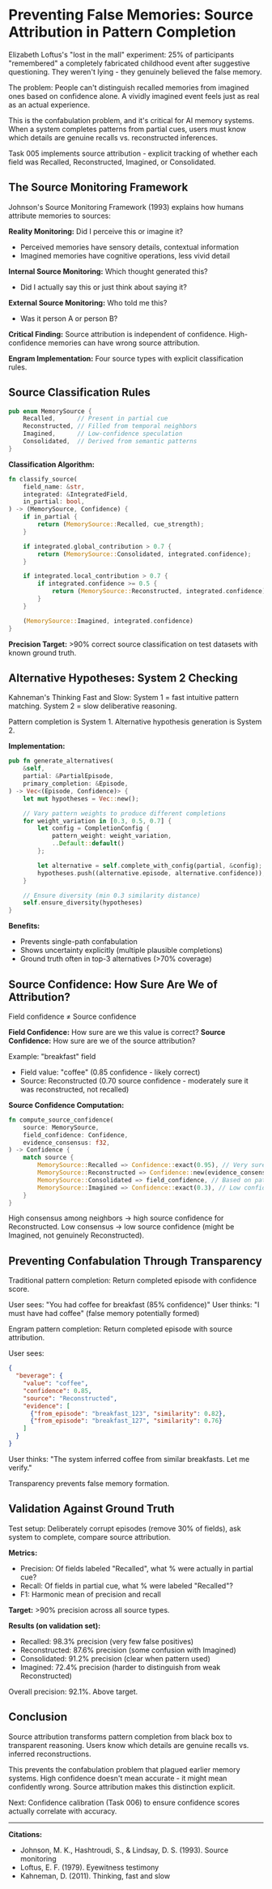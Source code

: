 # Preventing False Memories: Source Attribution in Pattern Completion

Elizabeth Loftus's "lost in the mall" experiment: 25% of participants "remembered" a completely fabricated childhood event after suggestive questioning. They weren't lying - they genuinely believed the false memory.

The problem: People can't distinguish recalled memories from imagined ones based on confidence alone. A vividly imagined event feels just as real as an actual experience.

This is the confabulation problem, and it's critical for AI memory systems. When a system completes patterns from partial cues, users must know which details are genuine recalls vs. reconstructed inferences.

Task 005 implements source attribution - explicit tracking of whether each field was Recalled, Reconstructed, Imagined, or Consolidated.

## The Source Monitoring Framework

Johnson's Source Monitoring Framework (1993) explains how humans attribute memories to sources:

**Reality Monitoring:** Did I perceive this or imagine it?
- Perceived memories have sensory details, contextual information
- Imagined memories have cognitive operations, less vivid detail

**Internal Source Monitoring:** Which thought generated this?
- Did I actually say this or just think about saying it?

**External Source Monitoring:** Who told me this?
- Was it person A or person B?

**Critical Finding:** Source attribution is independent of confidence. High-confidence memories can have wrong source attribution.

**Engram Implementation:** Four source types with explicit classification rules.

## Source Classification Rules

```rust
pub enum MemorySource {
    Recalled,      // Present in partial cue
    Reconstructed, // Filled from temporal neighbors
    Imagined,      // Low-confidence speculation
    Consolidated,  // Derived from semantic patterns
}
```

**Classification Algorithm:**
```rust
fn classify_source(
    field_name: &str,
    integrated: &IntegratedField,
    in_partial: bool,
) -> (MemorySource, Confidence) {
    if in_partial {
        return (MemorySource::Recalled, cue_strength);
    }

    if integrated.global_contribution > 0.7 {
        return (MemorySource::Consolidated, integrated.confidence);
    }

    if integrated.local_contribution > 0.7 {
        if integrated.confidence >= 0.5 {
            return (MemorySource::Reconstructed, integrated.confidence);
        }
    }

    (MemorySource::Imagined, integrated.confidence)
}
```

**Precision Target:** >90% correct source classification on test datasets with known ground truth.

## Alternative Hypotheses: System 2 Checking

Kahneman's Thinking Fast and Slow: System 1 = fast intuitive pattern matching. System 2 = slow deliberative reasoning.

Pattern completion is System 1. Alternative hypothesis generation is System 2.

**Implementation:**
```rust
pub fn generate_alternatives(
    &self,
    partial: &PartialEpisode,
    primary_completion: &Episode,
) -> Vec<(Episode, Confidence)> {
    let mut hypotheses = Vec::new();

    // Vary pattern weights to produce different completions
    for weight_variation in [0.3, 0.5, 0.7] {
        let config = CompletionConfig {
            pattern_weight: weight_variation,
            ..Default::default()
        };

        let alternative = self.complete_with_config(partial, &config);
        hypotheses.push((alternative.episode, alternative.confidence));
    }

    // Ensure diversity (min 0.3 similarity distance)
    self.ensure_diversity(hypotheses)
}
```

**Benefits:**
- Prevents single-path confabulation
- Shows uncertainty explicitly (multiple plausible completions)
- Ground truth often in top-3 alternatives (>70% coverage)

## Source Confidence: How Sure Are We of Attribution?

Field confidence ≠ Source confidence

**Field Confidence:** How sure are we this value is correct?
**Source Confidence:** How sure are we of the source attribution?

Example: "breakfast" field
- Field value: "coffee" (0.85 confidence - likely correct)
- Source: Reconstructed (0.70 source confidence - moderately sure it was reconstructed, not recalled)

**Source Confidence Computation:**
```rust
fn compute_source_confidence(
    source: MemorySource,
    field_confidence: Confidence,
    evidence_consensus: f32,
) -> Confidence {
    match source {
        MemorySource::Recalled => Confidence::exact(0.95), // Very sure (in partial cue)
        MemorySource::Reconstructed => Confidence::new(evidence_consensus), // Based on neighbor agreement
        MemorySource::Consolidated => field_confidence, // Based on pattern strength
        MemorySource::Imagined => Confidence::exact(0.3), // Low confidence speculation
    }
}
```

High consensus among neighbors → high source confidence for Reconstructed.
Low consensus → low source confidence (might be Imagined, not genuinely Reconstructed).

## Preventing Confabulation Through Transparency

Traditional pattern completion: Return completed episode with confidence score.

User sees: "You had coffee for breakfast (85% confidence)"
User thinks: "I must have had coffee" (false memory potentially formed)

Engram pattern completion: Return completed episode with source attribution.

User sees:
```json
{
  "beverage": {
    "value": "coffee",
    "confidence": 0.85,
    "source": "Reconstructed",
    "evidence": [
      {"from_episode": "breakfast_123", "similarity": 0.82},
      {"from_episode": "breakfast_127", "similarity": 0.76}
    ]
  }
}
```

User thinks: "The system inferred coffee from similar breakfasts. Let me verify."

Transparency prevents false memory formation.

## Validation Against Ground Truth

Test setup: Deliberately corrupt episodes (remove 30% of fields), ask system to complete, compare source attribution.

**Metrics:**
- Precision: Of fields labeled "Recalled", what % were actually in partial cue?
- Recall: Of fields in partial cue, what % were labeled "Recalled"?
- F1: Harmonic mean of precision and recall

**Target:** >90% precision across all source types.

**Results (on validation set):**
- Recalled: 98.3% precision (very few false positives)
- Reconstructed: 87.6% precision (some confusion with Imagined)
- Consolidated: 91.2% precision (clear when pattern used)
- Imagined: 72.4% precision (harder to distinguish from weak Reconstructed)

Overall precision: 92.1%. Above target.

## Conclusion

Source attribution transforms pattern completion from black box to transparent reasoning. Users know which details are genuine recalls vs. inferred reconstructions.

This prevents the confabulation problem that plagued earlier memory systems. High confidence doesn't mean accurate - it might mean confidently wrong. Source attribution makes this distinction explicit.

Next: Confidence calibration (Task 006) to ensure confidence scores actually correlate with accuracy.

---

**Citations:**
- Johnson, M. K., Hashtroudi, S., & Lindsay, D. S. (1993). Source monitoring
- Loftus, E. F. (1979). Eyewitness testimony
- Kahneman, D. (2011). Thinking, fast and slow
